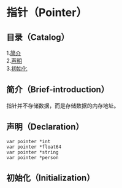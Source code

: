 # 指针（Pointer）
## 目录（Catalog）
1.[简介](https://github.com/EvenBoom/GO-MYGO/blob/master/pointer#%E7%AE%80%E4%BB%8Bbrief-introduction)</br>
2.[声明](https://github.com/EvenBoom/GO-MYGO/blob/master/pointer#%E5%A3%B0%E6%98%8Edeclaration)</br>
3.[初始化](https://github.com/EvenBoom/GO-MYGO/blob/master/pointer)</br>
## 简介（Brief-introduction）
指针并不存储数据，而是存储数据的内存地址。
## 声明（Declaration）
```
var pointer *int
var pointer *float64
var pointer *string
var pointer *person
```
## 初始化（Initialization）
```
```
##
